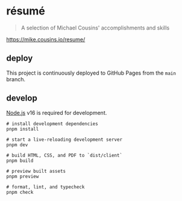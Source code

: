 # résumé

> A selection of Michael Cousins' accomplishments and skills

<https://mike.cousins.io/resume/>

## deploy

This project is continuously deployed to GitHub Pages from the `main` branch.

## develop

[Node.js][] v16 is required for development.

```shell
# install development dependencies
pnpm install

# start a live-reloading development server
pnpm dev

# build HTML, CSS, and PDF to `dist/client`
pnpm build

# preview built assets
pnpm preview

# format, lint, and typecheck
pnpm check
```

[node.js]: https://nodejs.org
